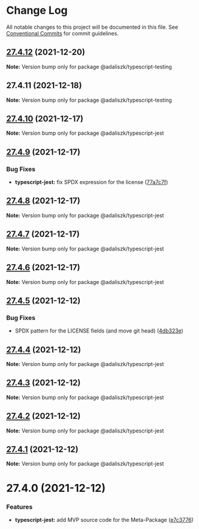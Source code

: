 # Change Log

All notable changes to this project will be documented in this file.
See [Conventional Commits](https://conventionalcommits.org) for commit guidelines.

## [27.4.12](https://github.com/adaliszk/node-toolbox/compare/@adaliszk/typescript-testing@27.4.11...@adaliszk/typescript-testing@27.4.12) (2021-12-20)

**Note:** Version bump only for package @adaliszk/typescript-testing





## 27.4.11 (2021-12-18)

**Note:** Version bump only for package @adaliszk/typescript-testing





## [27.4.10](https://github.com/adaliszk/node-toolbox/compare/@adaliszk/typescript-jest@27.4.9...@adaliszk/typescript-jest@27.4.10) (2021-12-17)

**Note:** Version bump only for package @adaliszk/typescript-jest





## [27.4.9](https://github.com/adaliszk/node-toolbox/compare/@adaliszk/typescript-jest@27.4.8...@adaliszk/typescript-jest@27.4.9) (2021-12-17)


### Bug Fixes

* **typescript-jest:** fix SPDX expression for the license ([77a7c7f](https://github.com/adaliszk/node-toolbox/commit/77a7c7f6692f1fc12aa69e0274afb2fa047cdf26))





## [27.4.8](https://github.com/adaliszk/node-toolbox/compare/@adaliszk/typescript-jest@27.4.7...@adaliszk/typescript-jest@27.4.8) (2021-12-17)

**Note:** Version bump only for package @adaliszk/typescript-jest





## [27.4.7](https://github.com/adaliszk/node-toolbox/compare/@adaliszk/typescript-jest@27.4.6...@adaliszk/typescript-jest@27.4.7) (2021-12-17)

**Note:** Version bump only for package @adaliszk/typescript-jest





## [27.4.6](https://github.com/adaliszk/node-toolbox/compare/@adaliszk/typescript-jest@27.4.5...@adaliszk/typescript-jest@27.4.6) (2021-12-17)

**Note:** Version bump only for package @adaliszk/typescript-jest





## [27.4.5](https://github.com/adaliszk/node-toolbox/compare/@adaliszk/typescript-jest@27.4.4...@adaliszk/typescript-jest@27.4.5) (2021-12-12)


### Bug Fixes

* SPDX pattern for the LICENSE fields (and move git head) ([4db323e](https://github.com/adaliszk/node-toolbox/commit/4db323e0cb18a4132e3f0d55b8d8ee85527dae3a))





## [27.4.4](https://github.com/adaliszk/node-toolbox/compare/@adaliszk/typescript-jest@27.4.3...@adaliszk/typescript-jest@27.4.4) (2021-12-12)

**Note:** Version bump only for package @adaliszk/typescript-jest





## [27.4.3](https://github.com/adaliszk/node-toolbox/compare/@adaliszk/typescript-jest@27.4.2...@adaliszk/typescript-jest@27.4.3) (2021-12-12)

**Note:** Version bump only for package @adaliszk/typescript-jest





## [27.4.2](https://github.com/adaliszk/node-toolbox/compare/@adaliszk/typescript-jest@27.4.1...@adaliszk/typescript-jest@27.4.2) (2021-12-12)

**Note:** Version bump only for package @adaliszk/typescript-jest





## [27.4.1](https://github.com/adaliszk/node-toolbox/compare/@adaliszk/typescript-jest@27.4.0...@adaliszk/typescript-jest@27.4.1) (2021-12-12)

**Note:** Version bump only for package @adaliszk/typescript-jest





# 27.4.0 (2021-12-12)


### Features

* **typescript-jest:** add MVP source code for the Meta-Package ([e7c3776](https://github.com/adaliszk/node-toolbox/commit/e7c3776a6c05327599808c61e9d40c46cb1c3592))
